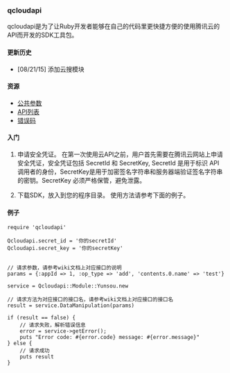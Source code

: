 ### qcloudapi

qcloudapi是为了让Ruby开发者能够在自己的代码里更快捷方便的使用腾讯云的API而开发的SDK工具包。

#### 更新历史

* [08/21/15] 添加云搜模块

#### 资源

* [公共参数](http://wiki.qcloud.com/wiki/%E5%85%AC%E5%85%B1%E5%8F%82%E6%95%B0)
* [API列表](http://wiki.qcloud.com/wiki/API)
* [错误码](http://wiki.qcloud.com/wiki/%E9%94%99%E8%AF%AF%E7%A0%81)

#### 入门

1. 申请安全凭证。
在第一次使用云API之前，用户首先需要在腾讯云网站上申请安全凭证，安全凭证包括 SecretId 和 SecretKey, SecretId 是用于标识 API 调用者的身份，SecretKey是用于加密签名字符串和服务器端验证签名字符串的密钥。SecretKey 必须严格保管，避免泄露。

2. 下载SDK，放入到您的程序目录。
使用方法请参考下面的例子。

#### 例子
    require 'qcloudapi'

    Qcloudapi.secret_id = '你的secretId'
    Qcloudapi.secret_key = '你的secretKey'
    
    
    // 请求参数，请参考wiki文档上对应接口的说明
    params = {:appId => 1, :op_type => 'add', 'contents.0.name' => 'test'}
    
    service = Qcloudapi::Module::Yunsou.new

    // 请求方法为对应接口的接口名，请参考wiki文档上对应接口的接口名
    result = service.DataManipulation(params)
    
    if (result == false) {
        // 请求失败，解析错误信息
        error = service->getError();
        puts "Error code: #{error.code} message: #{error.message}"
    } else {
        // 请求成功
        puts result
    }